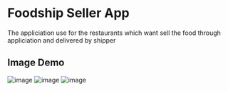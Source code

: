# Foodship Seller App

The appliciation use for the restaurants which want sell the food through appliciation and delivered by shipper


## Image Demo
![image](https://user-images.githubusercontent.com/83216140/179474499-cc52e264-2a7e-4d52-8ab2-7cb8f47cb58c.png)
![image](https://user-images.githubusercontent.com/83216140/179475108-98a3d92f-04d0-4610-aef7-4b1500258c41.png)
![image](https://user-images.githubusercontent.com/83216140/179475155-44c06877-3763-46aa-b2b2-4dd862c9c9dd.png)


